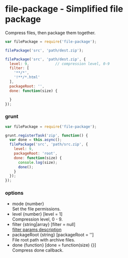 file-package - Simplified file package
============

Compress files, then package them together.
```js
var filePackage = require('file-package');

filePackage('src', 'path/dest.zip');

filePackage('src', 'path/dest.zip', {
  level: 9,            // compression level, 0-9
  filter: [
    '**/*',
    '!**/*.html'
  ],
  packageRoot: '',
  done: function(size) {

  }
});
```
### grunt
```js
var filePackage = require('file-package');

grunt.registerTask('zip', function() {
  var done = this.async();
  filePackage('src', 'path/src.zip', {
    level: 9,
    packageRoot: 'root',
    done: function(size) {
      console.log(size);
      done();
    }
  });
});
```

### options
* mode {number}  
Set the file permissions.
* level {number} [level = 1]  
Compression level, 0 - 9.
* filter {string|array} [filter = null]  
[filter params description](https://github.com/douzi8/file-match#filter-description)
* packageRoot {string} [packageRoot = '']  
File root path with archive files.
* done {function}  [done = function(size) {}]  
Compress done callback.
